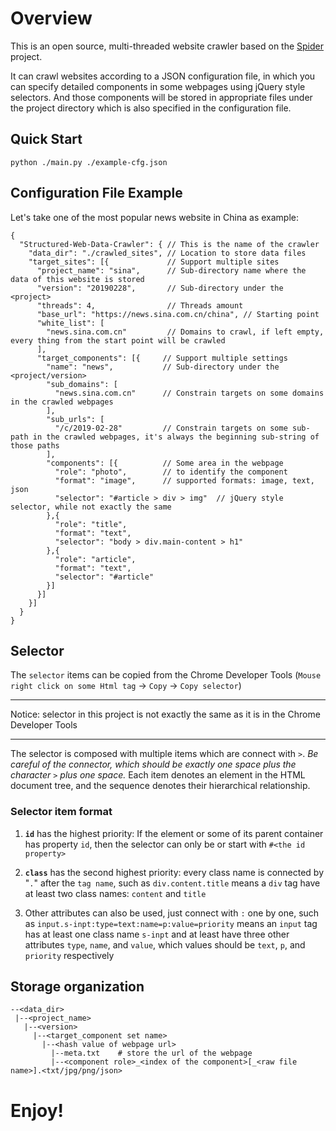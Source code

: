 # Overview

This is an open source, multi-threaded website crawler based on the [Spider](https://github.com/buckyroberts/Spider) project.

It can crawl websites according to a JSON configuration file, in which you can specify detailed components in some webpages using jQuery style selectors. And those components will be stored in appropriate files under the project directory which is also specified in the configuration file.

## Quick Start

`python ./main.py ./example-cfg.json`


## Configuration File Example

Let's take one of the most popular news website in China as example:

```javasript
{
  "Structured-Web-Data-Crawler": { // This is the name of the crawler
    "data_dir": "./crawled_sites", // Location to store data files
    "target_sites": [{             // Support multiple sites
      "project_name": "sina",      // Sub-directory name where the data of this website is stored
      "version": "20190228",       // Sub-directory under the <project>
      "threads": 4,                // Threads amount
      "base_url": "https://news.sina.com.cn/china", // Starting point
      "white_list": [
        "news.sina.com.cn"         // Domains to crawl, if left empty, every thing from the start point will be crawled
      ],
      "target_components": [{     // Support multiple settings
        "name": "news",           // Sub-directory under the <project/version>
        "sub_domains": [
          "news.sina.com.cn"      // Constrain targets on some domains in the crawled webpages
        ],
        "sub_urls": [
          "/c/2019-02-28"         // Constrain targets on some sub-path in the crawled webpages, it's always the beginning sub-string of those paths
        ],
        "components": [{          // Some area in the webpage
          "role": "photo",        // to identify the component
          "format": "image",      // supported formats: image, text, json
          "selector": "#article > div > img"  // jQuery style selector, while not exactly the same
        },{
          "role": "title",
          "format": "text",
          "selector": "body > div.main-content > h1"
        },{
          "role": "article",
          "format": "text",
          "selector": "#article"
        }]
      }]
    }]
  }
}
```

## Selector

The `selector` items can be copied from the Chrome Developer Tools (`Mouse right click on some Html tag` -> `Copy` -> `Copy selector`)

***
  
  Notice: selector in this project is not exactly the same as it is in the Chrome Developer Tools

***


The selector is composed with multiple items which are connect with ` > `. *Be careful of the connector, which should be exactly one space plus the character `>` plus one space.* Each item denotes an element in the HTML document tree, and the sequence denotes their hierarchical relationship.

### Selector item format

1. **`id`** has the highest priority: If the element or some of its parent container has property `id`, then the selector can only be or start with `#<the id property>`

1. **`class`** has the second highest priority: every class name is connected by "`.`" after the `tag name`, such as `div.content.title` means a `div` tag have at least two class names: `content` and `title`

1. Other attributes can also be used, just connect with `:` one by one, such as `input.s-inpt:type=text:name=p:value=priority` means an `input` tag has at least one class name `s-inpt` and at least have three other attributes `type`, `name`, and `value`, which values should be `text`, `p`, and `priority` respectively


## Storage organization

```shellscript
--<data_dir>
 |--<project_name>
   |--<version>
     |--<target_component set name>
       |--<hash value of webpage url>
         |--meta.txt    # store the url of the webpage
         |--<component role>_<index of the component>[_<raw file name>].<txt/jpg/png/json>
```

# Enjoy!

